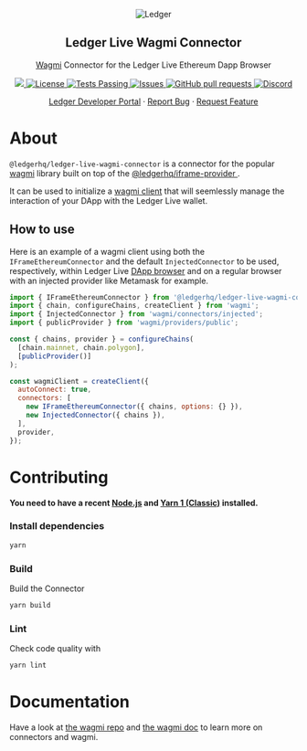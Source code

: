 <p align="center">
 <img src="https://user-images.githubusercontent.com/9203826/154288895-670f5c23-81a1-4307-a080-1af83f7f8356.svg" align="center" alt="Ledger" />
 <h2 align="center">Ledger Live Wagmi Connector</h2>
 <p align="center"><a href="https://github.com/tmm/wagmi">Wagmi</a> Connector for the Ledger Live Ethereum Dapp Browser</p>
</p>
  <p align="center">
    <a href="https://www.npmjs.com/package/@ledgerhq/ledger-live-wagmi-connector?activeTab=versions">
      <img src="https://img.shields.io/npm/v/@ledgerhq/ledger-live-wagmi-connector.svg?style=flat-square" />
    </a>
    <a href="https://opensource.org/licenses/MIT">
      <img alt="License" src="https://img.shields.io/badge/License-MIT-blue.svg" />
    </a>
    <a href="https://github.com/LedgerHQ/ledger-live-wagmi-connector/actions">
      <img alt="Tests Passing" src="https://github.com/LedgerHQ/ledger-live-wagmi-connector/workflows/CI/badge.svg" />
    </a>
    <a href="https://github.com/LedgerHQ/ledger-live-wagmi-connector/issues">
      <img alt="Issues" src="https://img.shields.io/github/issues/LedgerHQ/ledger-live-wagmi-connector?color=0088ff" />
    </a>
    <a href="https://github.com/LedgerHQ/ledger-live-wagmi-connector/pulls">
      <img alt="GitHub pull requests" src="https://img.shields.io/github/issues-pr/LedgerHQ/ledger-live-wagmi-connector?color=0088ff" />
    </a>
    <a href="https://discord.gg/y6nZhxv2bC">
      <img alt="Discord" src="https://img.shields.io/discord/885256081289379850?color=1C1CE1&label=Ledger%20%7C%20Discord%20%F0%9F%91%8B%20&style=flat-square" />
    </a>
  </p>

  <p align="center">
    <a href="https://developers.ledger.com/docs/live-app/start-here/">Ledger Developer Portal</a>
    ·
    <a href="https://github.com/LedgerHQ/ledger-live-wagmi-connector/issues/new/choose">Report Bug</a>
    ·
    <a href="https://github.com/LedgerHQ/ledger-live-wagmi-connector/issues/new/choose">Request Feature</a>
  </p>
</p>

# About

`@ledgerhq/ledger-live-wagmi-connector` is a connector for the popular [wagmi](https://github.com/tmm/wagmi) library built on top of the [@ledgerhq/iframe-provider
](https://github.com/ledgerhq/iframe-provider).

It can be used to initialize a [wagmi client](https://wagmi.sh/docs/client) that will seemlessly manage the interaction of your DApp with the Ledger Live wallet.

## How to use

Here is an example of a wagmi client using both the `IFrameEthereumConnector` and the default `InjectedConnector` to be used, respectively, within Ledger Live [DApp browser](https://github.com/LedgerHQ/eth-dapp-browser) and on a regular browser with an injected provider like Metamask for example.

```js
import { IFrameEthereumConnector } from '@ledgerhq/ledger-live-wagmi-connector';
import { chain, configureChains, createClient } from 'wagmi';
import { InjectedConnector } from 'wagmi/connectors/injected';
import { publicProvider } from 'wagmi/providers/public';

const { chains, provider } = configureChains(
  [chain.mainnet, chain.polygon],
  [publicProvider()]
);

const wagmiClient = createClient({
  autoConnect: true,
  connectors: [
    new IFrameEthereumConnector({ chains, options: {} }),
    new InjectedConnector({ chains }),
  ],
  provider,
});
```

# Contributing

**You need to have a recent [Node.js](https://nodejs.org/) and
[Yarn 1 (Classic)](https://classic.yarnpkg.com/lang/en/) installed.**

### Install dependencies

```bash
yarn
```

### Build

Build the Connector

```bash
yarn build
```

### Lint

Check code quality with

```bash
yarn lint
```

# Documentation

Have a look at [the wagmi repo](https://github.com/tmm/wagmi) and [the wagmi doc](https://wagmi.sh/) to learn more on connectors and wagmi.
